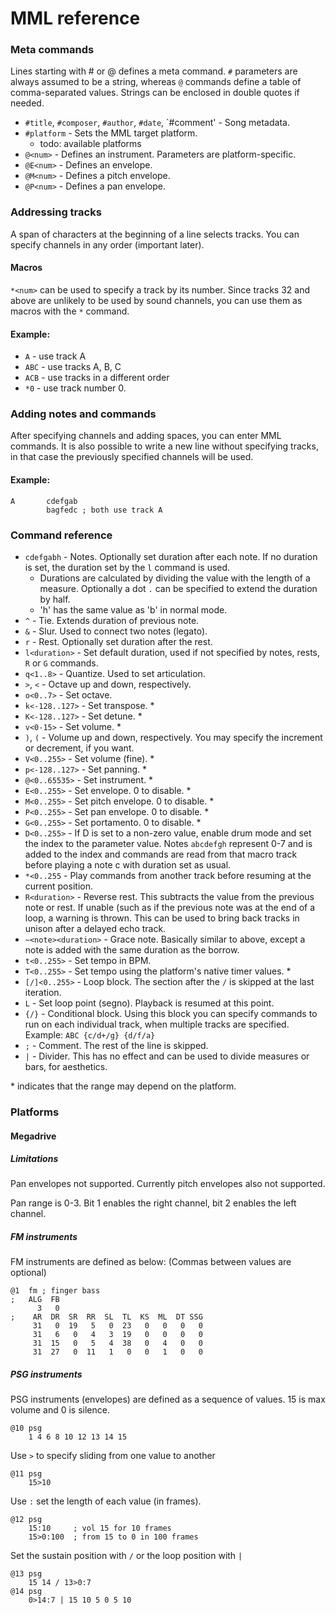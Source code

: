 MML reference
=============

### Meta commands
Lines starting with # or @ defines a meta command. `#` parameters are always
assumed to be a string, whereas `@` commands define a table of comma-separated
values. Strings can be enclosed in double quotes if needed.

-	`#title`, `#composer`, `#author`, `#date`, `#comment' - Song metadata.
-	`#platform` - Sets the MML target platform.
	- todo: available platforms
-	`@<num>` - Defines an instrument. Parameters are platform-specific.
-	`@E<num>` - Defines an envelope.
-	`@M<num>` - Defines a pitch envelope.
-	`@P<num>` - Defines a pan envelope.

### Addressing tracks
A span of characters at the beginning of a line selects tracks. You can
specify channels in any order (important later).

#### Macros
`*<num>` can be used to specify a track by its number. Since tracks 32 and
above are unlikely to be used by sound channels, you can use them as macros
with the `*` command.

#### Example:
-	`A` - use track A
-	`ABC` - use tracks A, B, C
-	`ACB` - use tracks in a different order
-	`*0` - use track number 0.

### Adding notes and commands
After specifying channels and adding spaces, you can enter MML commands. It is
also possible to write a new line without specifying tracks, in that case
the previously specified channels will be used.

#### Example:
	A       cdefgab
			bagfedc ; both use track A

### Command reference
-	`cdefgabh` - Notes. Optionally set duration after each note. If no
	duration is set, the duration set by the `l` command is used.
	- Durations are calculated by dividing the value with the length of a
	measure. Optionally a dot `.` can be specified to extend the duration by
	half.
	- 'h' has the same value as 'b' in normal mode.
-	`^` - Tie. Extends duration of previous note.
-	`&` - Slur. Used to connect two notes (legato).
-	`r` - Rest. Optionally set duration after the rest.
-	`l<duration>` - Set default duration, used if not specified by notes,
	rests, `R` or `G` commands.
-	`q<1..8>` - Quantize. Used to set articulation.
-	`>`, `<` - Octave up and down, respectively.
-	`o<0..7>` - Set octave.
-	`k<-128..127>` - Set transpose. &ast;
-	`K<-128..127>` - Set detune. &ast;
-	`v<0-15>` - Set volume. &ast;
-	`)`, `(` - Volume up and down, respectively. You may specify the increment
	or decrement, if you want.
-	`V<0..255>` - Set volume (fine). &ast;
-	`p<-128..127>` - Set panning. &ast;
-	`@<0..65535>` - Set instrument. &ast;
-	`E<0..255>` - Set envelope. 0 to disable. &ast;
-	`M<0..255>` - Set pitch envelope. 0 to disable. &ast;
-	`P<0..255>` - Set pan envelope. 0 to disable. &ast;
-	`G<0..255>` - Set portamento. 0 to disable. &ast;
-	`D<0..255>` - If D is set to a non-zero value, enable drum mode and set the
	index to the parameter value. Notes `abcdefgh` represent 0-7 and is added
	to the index and commands are read from that macro track before playing a
	note c with duration set as usual.
-	`*<0..255` - Play commands from another track before resuming at the
	current position.
-	`R<duration>` - Reverse rest. This subtracts the value from the previous note
	or rest. If unable (such as if the previous note was at the end of a loop,
	a warning is thrown. This can be used to bring back tracks in unison after
	a delayed echo track.
-	`~<note><duration>` - Grace note. Basically similar to above, except a
	note is added with the same duration as the borrow.
-	`t<0..255>` - Set tempo in BPM.
-	`T<0..255>` - Set tempo using the platform's native timer values. &ast;
-	`[/]<0..255>` - Loop block. The section after the `/` is skipped at the
	last iteration.
-	`L` - Set loop point (segno). Playback is resumed at this point.
-	`{/}` - Conditional block. Using this block you can specify commands to
	run on each	individual track, when multiple tracks are specified. Example:
	`ABC {c/d+/g} {d/f/a}`
-	`;` - Comment. The rest of the line is skipped.
-	`|` - Divider. This has no effect and can be used to divide measures or
	bars, for aesthetics.

&ast; indicates that the range may depend on the platform.

### Platforms
#### Megadrive
##### Limitations
Pan envelopes not supported. Currently pitch envelopes also not supported.

Pan range is 0-3. Bit 1 enables the right channel, bit 2 enables the
left channel.

##### FM instruments
FM instruments are defined as below: (Commas between values are optional)

	@1	fm ; finger bass
	;	ALG  FB
		  3   0
	;	 AR  DR  SR  RR  SL  TL  KS  ML  DT SSG
		 31   0  19   5   0  23   0   0   0   0
		 31   6   0   4   3  19   0   0   0   0
		 31  15   0   5   4  38   0   4   0   0
		 31  27   0  11   1   0   0   1   0   0

##### PSG instruments
PSG instruments (envelopes) are defined as a sequence of values. 15 is max
volume and 0 is silence.

	@10	psg
		1 4 6 8 10 12 13 14 15

Use `>` to specify sliding from one value to another

	@11	psg
		15>10

Use `:` set the length of each value (in frames).

	@12	psg
		15:10     ; vol 15 for 10 frames
		15>0:100  ; from 15 to 0 in 100 frames

Set the sustain position with `/` or the loop position with `|`

	@13 psg
		15 14 / 13>0:7
	@14 psg
		0>14:7 | 15 10 5 0 5 10

